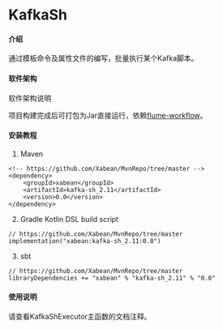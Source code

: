 # KafkaSh

#### 介绍
通过模板命令及属性文件的编写，批量执行某个Kafka脚本。

#### 软件架构
软件架构说明

项目构建完成后可打包为Jar直接运行，依赖[flume-workflow](https://github.com/Xabean/MvnRepo/tree/master/xabean/flume-workflow_2.11)。

#### 安装教程

1. Maven
```
<!-- https://github.com/Xabean/MvnRepo/tree/master -->
<dependency>
    <groupId>xabean</groupId>
    <artifactId>kafka-sh_2.11</artifactId>
    <version>0.0</version>
</dependency>
```
2. Gradle Kotlin DSL build script
```
// https://github.com/Xabean/MvnRepo/tree/master
implementation("xabean:kafka-sh_2.11:0.0")
```
3. sbt
```
// https://github.com/Xabean/MvnRepo/tree/master
libraryDependencies += "xabean" % "kafka-sh_2.11" % "0.0"
```

#### 使用说明

请查看KafkaShExecutor主函数的文档注释。
